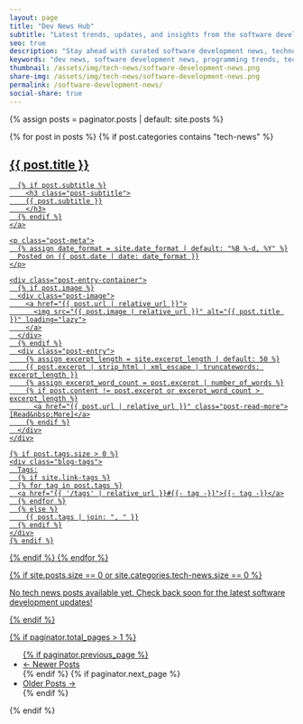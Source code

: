 ```yaml
---
layout: page
title: "Dev News Hub"
subtitle: "Latest trends, updates, and insights from the software development world"
seo: true
description: "Stay ahead with curated software development news, technology trends, programming updates, and tech industry insights. Covering web development, mobile apps, DevOps, AI/ML, and emerging technologies."
keywords: "dev news, software development news, programming trends, technology updates, web development news, mobile development, DevOps trends, AI ML updates, software engineering news, tech industry insights"
thumbnail: /assets/img/tech-news/software-development-news.png
share-img: /assets/img/tech-news/software-development-news.png
permalink: /software-development-news/
social-share: true
---
```


<script type="application/ld+json">
{
  "@context": "https://schema.org",
  "@type": "CollectionPage",
  "headline": "Dev News Hub - Software Development Updates",
  "description": "Curated software development news, technology trends, and programming updates covering web development, mobile apps, DevOps, AI/ML, and emerging technologies.",
  "author": {
    "@type": "Person",
    "name": "Ajit Singh",
    "url": "https://github.com/ajitsing"
  },
  "publisher": {
    "@type": "Person",
    "name": "Ajit Singh",
    "url": "{{ site.url }}"
  },
  "mainEntityOfPage": {
    "@type": "WebPage",
    "@id": "{{ site.url }}{{ page.url }}"
  },
  "about": [
    {
      "@type": "Thing",
      "name": "Software Development"
    },
    {
      "@type": "Thing",
      "name": "Technology News"
    },
    {
      "@type": "Thing",
      "name": "Programming"
    },
    {
      "@type": "Thing",
      "name": "Tech Industry"
    }
  ],
  "specialty": [
    "Web Development News",
    "Mobile Development Updates",
    "DevOps Trends",
    "AI and Machine Learning",
    "Programming Languages",
    "Software Engineering"
  ],
  "breadcrumb": {
    "@type": "BreadcrumbList",
    "@id": "{{ site.url }}{{ page.url }}#breadcrumb",
    "itemListElement": [
      {
        "@type": "ListItem",
        "position": 1,
        "name": "Home",
        "item": {
          "@type": "WebSite",
          "@id": "{{ site.url }}",
          "name": "Home"
        }
      },
      {
        "@type": "ListItem",
        "position": 2,
        "name": "{{ page.title | escape }}",
        "item": {
          "@type": "CollectionPage",
          "@id": "{{ site.url }}{{ page.url }}",
          "name": "{{ page.title | escape }}"
        }
      }
    ]
  }
}
</script>

{% assign posts = paginator.posts | default: site.posts %}
<div class="posts-list">
  {% for post in posts %}
  {% if post.categories contains "tech-news" %}
  <article class="post-preview">
    <a href="{{ post.url | relative_url }}">
      <h2 class="post-title">{{ post.title }}</h2>

      {% if post.subtitle %}
        <h3 class="post-subtitle">
        {{ post.subtitle }}
        </h3>
      {% endif %}
    </a>

    <p class="post-meta">
      {% assign date_format = site.date_format | default: "%B %-d, %Y" %}
      Posted on {{ post.date | date: date_format }}
    </p>

    <div class="post-entry-container">
      {% if post.image %}
      <div class="post-image">
        <a href="{{ post.url | relative_url }}">
          <img src="{{ post.image | relative_url }}" alt="{{ post.title }}" loading="lazy">
        </a>
      </div>
      {% endif %}
      <div class="post-entry">
        {% assign excerpt_length = site.excerpt_length | default: 50 %}
        {{ post.excerpt | strip_html | xml_escape | truncatewords: excerpt_length }}
        {% assign excerpt_word_count = post.excerpt | number_of_words %}
        {% if post.content != post.excerpt or excerpt_word_count > excerpt_length %}
          <a href="{{ post.url | relative_url }}" class="post-read-more">[Read&nbsp;More]</a>
        {% endif %}
      </div>
    </div>

    {% if post.tags.size > 0 %}
    <div class="blog-tags">
      Tags:
      {% if site.link-tags %}
      {% for tag in post.tags %}
      <a href="{{ '/tags' | relative_url }}#{{- tag -}}">{{- tag -}}</a>
      {% endfor %}
      {% else %}
        {{ post.tags | join: ", " }}
      {% endif %}
    </div>
    {% endif %}

   </article>
   {% endif %}
  {% endfor %}
</div>

{% if site.posts.size == 0 or site.categories.tech-news.size == 0 %}
<div class="no-posts">
  <p>No tech news posts available yet. Check back soon for the latest software development updates!</p>
</div>
{% endif %}

{% if paginator.total_pages > 1 %}
<ul class="pagination main-pager">
  {% if paginator.previous_page %}
  <li class="page-item previous">
    <a class="page-link" href="{{ paginator.previous_page_path | relative_url }}">&larr; Newer Posts</a>
  </li>
  {% endif %}
  {% if paginator.next_page %}
  <li class="page-item next">
    <a class="page-link" href="{{ paginator.next_page_path | relative_url }}">Older Posts &rarr;</a>
  </li>
  {% endif %}
</ul>
{% endif %}
